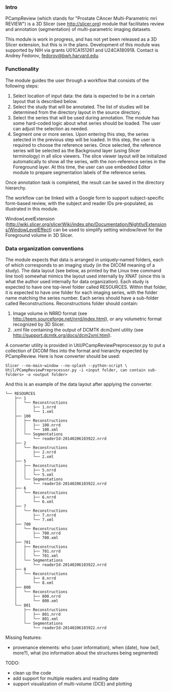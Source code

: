 ### Intro

PCampReview (which stands for "Prostate CAncer Multi-Parametric mri REVIEW") is a 3D Slicer (see http://slicer.org) module that facilitates review and annotation (segmentation) of multi-parametric imaging datasets. 

This module is work in progress, and has not yet been released as a 3D Slicer extension, but this is in the plans. Development of this module was supported by NIH via grants U01CA151261 and U24CA180918. Contact is Andrey Fedorov, fedorov@bwh.harvard.edu.

### Functionality

The module guides the user through a workflow that consists of the following steps:

1. Select location of input data: the data is expected to be in a certain layout that is described below.
2. Select the study that will be annotated. The list of studies will be determined from the directory layout in the source directory.
3. Select the series that will be used during annotation. The module has some hard-coded logic about what series should be loaded. The user can adjust the selection as needed.
4. Segment one or more series. Upon entering this step, the series selected in the previous step will be loaded. In this step, the user is required to choose the reference series. Once selected, the reference series will be selected as the Background layer (using Slicer terminology) in all slice viewers. The slice viewer layout will be initialized automatically to show all the series, with the non-reference series in the Foreground layer. At this time, the user can use embedded Editor module to prepare segmentation labels of the reference series.

Once annotation task is completed, the result can be saved in the directory hierarchy.

The workflow can be linked with a Google form to support subject-specific form-based review, with the subject and reader IDs pre-populated, as illustrated in this module.

WindowLevelExtension
(http://wiki.slicer.org/slicerWiki/index.php/Documentation/Nightly/Extensions/WindowLevelEffect)
can be used to simplify setting window/level for the Foreground volume in 3D
Slicer.

### Data organization conventions

The module expects that data is arranged in uniquely-named folders, each of which corresponds to an imaging study (in the DICOM meaning of a study). The data layout (see below, as printed by the Linux tree command line tool) somewhat mimics the layout used internally by XNAT (since this is what the author used internally for data organization). Each study is expected to have one top-level folder called RESOURCES. Within that folder, it is expected to have one folder for each imaging series, with the folder name matching the series number. Each series should have a sub-folder called Reconstructions. Reconstructions folder should contain:

1. Image volume in NRRD format (see http://teem.sourceforge.net/nrrd/index.html), or any volumetric format recognized by 3D Slicer. 
2. .xml file containing the output of DCMTK dcm2xml utility (see
   http://support.dcmtk.org/docs/dcm2xml.html).

A converter utility is provided in Util/PCampReviewPreprocessor.py to put a
collection of DICOM files into the format and hierarchy expected by
PCampReview. Here is how converter should be used:

```
Slicer --no-main-window --no-splash --python-script \
Util/PCampReviewPreprocessor.py -i <input folder, can contain sub-folders> -o <output folder>
```

And this is an example of the data layout after applying the converter.

```
└── RESOURCES
    ├── 1
    │   └── Reconstructions
    │       ├── 1.nrrd
    │       └── 1.xml
    ├── 100
    │   ├── Reconstructions
    │   │   ├── 100.nrrd
    │   │   └── 100.xml
    │   └── Segmentations
    │       └── readerId-20140206103922.nrrd
    ├── 2
    │   └── Reconstructions
    │       ├── 2.nrrd
    │       └── 2.xml
    ├── 5
    │   ├── Reconstructions
    │   │   ├── 5.nrrd
    │   │   └── 5.xml
    │   └── Segmentations
    │       └── readerId-20140206103922.nrrd
    ├── 6
    │   └── Reconstructions
    │       ├── 6.nrrd
    │       └── 6.xml
    ├── 7
    │   └── Reconstructions
    │       ├── 7.nrrd
    │       └── 7.xml
    ├── 700
    │   └── Reconstructions
    │       ├── 700.nrrd
    │       └── 700.xml
    ├── 701
    │   ├── Reconstructions
    │   │   ├── 701.nrrd
    │   │   └── 701.xml
    │   └── Segmentations
    │       └── readerId-20140206103922.nrrd
    ├── 8
    │   └── Reconstructions
    │       ├── 8.nrrd
    │       └── 8.xml
    ├── 800
    │   └── Reconstructions
    │       ├── 800.nrrd
    │       └── 800.xml
    └── 801
        ├── Reconstructions
        │   ├── 801.nrrd
        │   └── 801.xml
        └── Segmentations
            └── readerId-20140206103922.nrrd
``` 

Missing features:
  * provenance elements: who (user information), when (date), how (w/l, more?), what
     (no information about the structures being segmented)

 TODO:
  * clean up the code
  * add support for multiple readers and reading date
  * support visualization of multi-volume (DCE) and plotting
